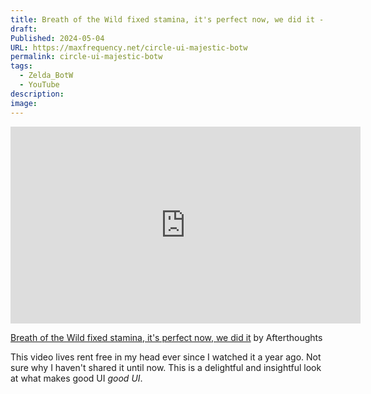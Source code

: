 ```yaml
---
title: Breath of the Wild fixed stamina, it's perfect now, we did it - Afterthoughts
draft: 
Published: 2024-05-04
URL: https://maxfrequency.net/circle-ui-majestic-botw
permalink: circle-ui-majestic-botw
tags:
  - Zelda_BotW
  - YouTube
description: 
image: 
---
```

<div class=iframe-container>
<iframe width="560" height="315" src="https://www.youtube-nocookie.com/embed/yGkG3VGWtls?si=HlpBW_8d150F3uEJ" title="YouTube video player" frameborder="0" allow="accelerometer; autoplay; clipboard-write; encrypted-media; gyroscope; picture-in-picture; web-share" referrerpolicy="strict-origin-when-cross-origin" allowfullscreen></iframe>
</div>

[Breath of the Wild fixed stamina, it's perfect now, we did it](https://youtube.com/watch?v=yGkG3VGWtls) by Afterthoughts

This video lives rent free in my head ever since I watched it a year ago. Not sure why I haven't shared it until now. This is a delightful and insightful look at what makes good UI *good UI*. 